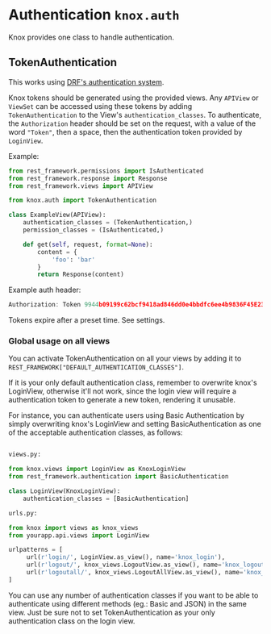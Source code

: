 # Authentication `knox.auth`

Knox provides one class to handle authentication.

## TokenAuthentication

This works using [DRF's authentication system](http://www.django-rest-framework.org/api-guide/authentication/).

Knox tokens should be generated using the provided views.
Any `APIView` or `ViewSet` can be accessed using these tokens by adding `TokenAuthentication`
to the View's `authentication_classes`.
To authenticate, the `Authorization` header should be set on the request, with a
value of the word `"Token"`, then a space, then the authentication token provided by
`LoginView`.

Example:
```python
from rest_framework.permissions import IsAuthenticated
from rest_framework.response import Response
from rest_framework.views import APIView

from knox.auth import TokenAuthentication

class ExampleView(APIView):
    authentication_classes = (TokenAuthentication,)
    permission_classes = (IsAuthenticated,)

    def get(self, request, format=None):
        content = {
            'foo': 'bar'
        }
        return Response(content)
```

Example auth header:

```javascript
Authorization: Token 9944b09199c62bcf9418ad846dd0e4bbdfc6ee4b9836F45E23A345
```

Tokens expire after a preset time. See settings.


### Global usage on all views

You can activate TokenAuthentication on all your views by adding it to `REST_FRAMEWORK["DEFAULT_AUTHENTICATION_CLASSES"]`. 

If it is your only default authentication class, remember to overwrite knox's LoginView, otherwise it'll not work, since the login view will require a authentication token to generate a new token, rendering it unusable.

For instance, you can authenticate users using Basic Authentication by simply overwriting knox's LoginView and setting BasicAuthentication as one of the acceptable authentication classes, as follows: 

```python

views.py:

from knox.views import LoginView as KnoxLoginView
from rest_framework.authentication import BasicAuthentication

class LoginView(KnoxLoginView):
    authentication_classes = [BasicAuthentication]

urls.py:

from knox import views as knox_views
from yourapp.api.views import LoginView

urlpatterns = [
     url(r'login/', LoginView.as_view(), name='knox_login'),
     url(r'logout/', knox_views.LogoutView.as_view(), name='knox_logout'),
     url(r'logoutall/', knox_views.LogoutAllView.as_view(), name='knox_logoutall'),
]
```

You can use any number of authentication classes if you want to be able to authenticate using different methods (eg.: Basic and JSON) in the same view. Just be sure not to set TokenAuthentication as your only authentication class on the login view.
